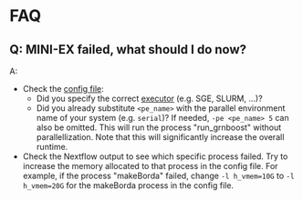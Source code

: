 # FAQ

## Q: MINI-EX failed, what should I do now?
A: 
* Check the [config file](/docs/configuration.md):
  * Did you specify the correct [executor](https://www.nextflow.io/docs/latest/executor.html) (e.g. SGE, SLURM, ...)?
  * Did you already substitute `<pe_name>` with the parallel environment name of your system (e.g. `serial`)? If needed, `-pe <pe_name> 5` can also be omitted. This will run the process "run_grnboost" without parallellization. Note that this will significantly increase the overall runtime.
* Check the Nextflow output to see which specific process failed. Try to increase the memory allocated to that process in the config file. For example, if the process "makeBorda" failed, change `-l h_vmem=10G` to `-l h_vmem=20G` for the makeBorda process in the config file.

